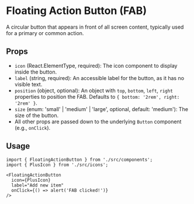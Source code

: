 # Floating Action Button (FAB)

A circular button that appears in front of all screen content, typically used for a primary or common action.

## Props

*   `icon` (React.ElementType, required): The icon component to display inside the button.
*   `label` (string, required): An accessible label for the button, as it has no visible text.
*   `position` (object, optional): An object with `top`, `bottom`, `left`, `right` properties to position the FAB. Defaults to `{ bottom: '2rem', right: '2rem' }`.
*   `size` (enum: 'small' | 'medium' | 'large', optional, default: 'medium'): The size of the button.
*   All other props are passed down to the underlying `Button` component (e.g., `onClick`).

## Usage

```tsx
import { FloatingActionButton } from './src/components';
import { PlusIcon } from './src/icons';

<FloatingActionButton
  icon={PlusIcon}
  label="Add new item"
  onClick={() => alert('FAB clicked!')}
/>
```
